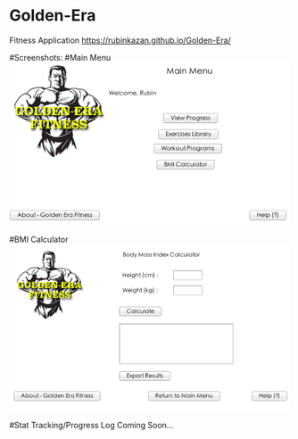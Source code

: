 # Golden-Era
Fitness Application
https://rubinkazan.github.io/Golden-Era/

#Screenshots:
#Main Menu
![Screenshot](src/Images/MainScreen.png)

#BMI Calculator
![Screenshot](src/Images/BMIscreen.png)

#Stat Tracking/Progress Log
Coming Soon...

